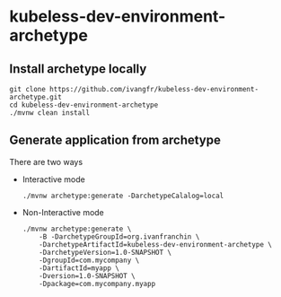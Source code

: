 # kubeless-dev-environment-archetype

## Install archetype locally

```
git clone https://github.com/ivangfr/kubeless-dev-environment-archetype.git
cd kubeless-dev-environment-archetype
./mvnw clean install
```

## Generate application from archetype

There are two ways

- Interactive mode
  ```
  ./mvnw archetype:generate -DarchetypeCalalog=local
  ```

- Non-Interactive mode
  ```
  ./mvnw archetype:generate \
      -B -DarchetypeGroupId=org.ivanfranchin \
      -DarchetypeArtifactId=kubeless-dev-environment-archetype \
      -DarchetypeVersion=1.0-SNAPSHOT \
      -DgroupId=com.mycompany \
      -DartifactId=myapp \
      -Dversion=1.0-SNAPSHOT \
      -Dpackage=com.mycompany.myapp
  ```
